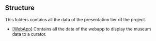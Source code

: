 ## Structure

This folders contains all the data of the presentation tier of the project.

* [[WebApp](https://github.com/Giulio64/IOT2020BigProject/tree/master/Presentation/WebApp)] Contains all the data of the webapp to display the museum data to a curator.
